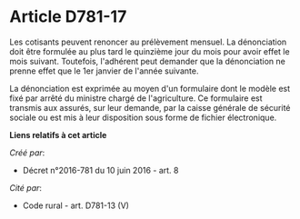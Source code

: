# Article D781-17

Les cotisants peuvent renoncer au prélèvement mensuel. La dénonciation doit être formulée au plus tard le quinzième jour du
mois pour avoir effet le mois suivant. Toutefois, l'adhérent peut demander que la dénonciation ne prenne effet que le 1er
janvier de l'année suivante.

La dénonciation est exprimée au moyen d'un formulaire dont le modèle est fixé par arrêté du ministre chargé de l'agriculture.
Ce formulaire est transmis aux assurés, sur leur demande, par la caisse générale de sécurité sociale ou est mis à leur
disposition sous forme de fichier électronique.

**Liens relatifs à cet article**

_Créé par_:

  - Décret n°2016-781 du 10 juin 2016 - art. 8

_Cité par_:

  - Code rural - art. D781-13 (V)
